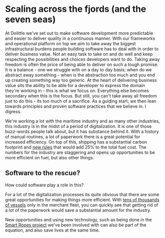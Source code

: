 # Scaling across the fjords (and the seven seas)

At Dolittle we've set out to make software development more predictable and easier to deliver quality in a continuous manner.
With our frameworks and operational platform on top we aim to take away the biggest infrastructural burdens people building
software has to deal with in order to deliver business value. Not an easy task to take on and do well and keep respecting the
possibilities and choices developers want to do. Taking away freedom is often the price of being able to deliver on such a tough
promise. It is a balance - one we struggle with on a day to day basis; when do we abstract away something - when is the
abstraction too much and you end up creating something way too generic. At the heart of delivering business value sits the
ability to be able for a developer to express the domain they're working in - this is what we focus on. Everything else becomes
secondary when this is the focus. But still, you can't take away all freedom just to do this - its too much of a sacrifice.
As a guiding start; we then lean towards principles and proven software practices that we believe in. I digress.

We're working a lot with the maritime industry and as many other industries, this industry is in the midst of a period of
digitalization. It is one of those buzz-words people talk about, but it has substance behind it. With a history of manual
routines, a lot of paperwork there is a great potential for increased efficiency. On top of this, shipping has a substantial
carbon footprint and [new rules](http://gcaptain.com/shippings-2020-low-sulphur-fuel-rules-explained/) that would add 25% to the
total fuel cost. The numbers for the industry are staggering and opens up opportunities to be more efficient on fuel, but also
other things.

## Software to the rescue?

How could software play a role in this?

For a lot of the digitalization processes its quite obvious that there are some great opportunities for making things more
efficient. With [tens of thousands of vessels](https://www.statista.com/statistics/264024/number-of-merchant-ships-worldwide-by-type/) only in the merchant fleet, you can
quickly see that getting rid of a lot of the paperwork would save a substantial amount for the industry.

New opportunities and using new technology, such as being done in the [Smart Ropes project](https://www.youtube.com/watch?v=dDQ5PjDRk50) we've been involved with can also be part of the equation, and also save lives at the same time.

